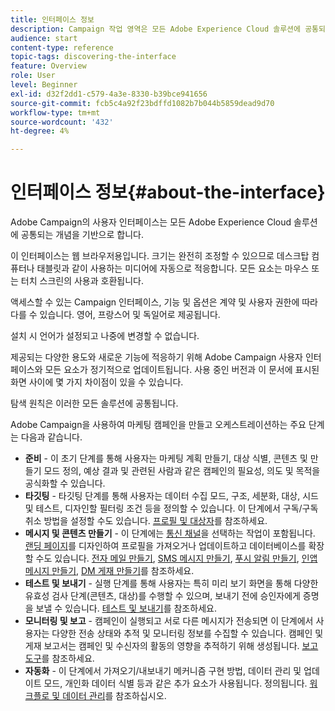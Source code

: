 ```yaml
---
title: 인터페이스 정보
description: Campaign 작업 영역은 모든 Adobe Experience Cloud 솔루션에 공통되는 개념을 기반으로 합니다.
audience: start
content-type: reference
topic-tags: discovering-the-interface
feature: Overview
role: User
level: Beginner
exl-id: d32f2dd1-c579-4a3e-8330-b39bce941656
source-git-commit: fcb5c4a92f23bdffd1082b7b044b5859dead9d70
workflow-type: tm+mt
source-wordcount: '432'
ht-degree: 4%

---
```


# 인터페이스 정보{#about-the-interface}

Adobe Campaign의 사용자 인터페이스는 모든 Adobe Experience Cloud 솔루션에 공통되는 개념을 기반으로 합니다.

이 인터페이스는 웹 브라우저용입니다. 크기는 완전히 조정할 수 있으므로 데스크탑 컴퓨터나 태블릿과 같이 사용하는 미디어에 자동으로 적응합니다. 모든 요소는 마우스 또는 터치 스크린의 사용과 호환됩니다.

액세스할 수 있는 Campaign 인터페이스, 기능 및 옵션은 계약 및 사용자 권한에 따라 다를 수 있습니다. 영어, 프랑스어 및 독일어로 제공됩니다.

설치 시 언어가 설정되고 나중에 변경할 수 없습니다.

제공되는 다양한 용도와 새로운 기능에 적응하기 위해 Adobe Campaign 사용자 인터페이스와 모든 요소가 정기적으로 업데이트됩니다. 사용 중인 버전과 이 문서에 표시된 화면 사이에 몇 가지 차이점이 있을 수 있습니다.

탐색 원칙은 이러한 모든 솔루션에 공통됩니다.

Adobe Campaign을 사용하여 마케팅 캠페인을 만들고 오케스트레이션하는 주요 단계는 다음과 같습니다.

* **준비** - 이 초기 단계를 통해 사용자는 마케팅 계획 만들기, 대상 식별, 콘텐츠 및 만들기 모드 정의, 예상 결과 및 관련된 사람과 같은 캠페인의 필요성, 의도 및 목적을 공식화할 수 있습니다.
* **타깃팅** - 타깃팅 단계를 통해 사용자는 데이터 수집 모드, 구조, 세분화, 대상, 시드 및 테스트, 디자인할 필터링 조건 등을 정의할 수 있습니다. 이 단계에서 구독/구독 취소 방법을 설정할 수도 있습니다. [프로필 및 대상자](../../audiences/using/about-profiles.md)를 참조하세요.
* **메시지 및 콘텐츠 만들기** - 이 단계에는 [통신 채널](../../channels/using/get-started-communication-channels.md)을 선택하는 작업이 포함됩니다. [랜딩 페이지](../../channels/using/getting-started-with-landing-pages.md)를 디자인하여 프로필을 가져오거나 업데이트하고 데이터베이스를 확장할 수도 있습니다. [전자 메일 만들기](../../channels/using/creating-an-email.md), [SMS 메시지 만들기](../../channels/using/creating-an-sms-message.md), [푸시 알림 만들기](../../channels/using/preparing-and-sending-a-push-notification.md), [인앱 메시지 만들기](../../channels/using/about-in-app-messaging.md), [DM 게재 만들기](../../channels/using/creating-the-direct-mail.md)를 참조하세요.
* **테스트 및 보내기** - 실행 단계를 통해 사용자는 특히 미리 보기 화면을 통해 다양한 유효성 검사 단계(콘텐츠, 대상)를 수행할 수 있으며, 보내기 전에 승인자에게 증명을 보낼 수 있습니다. [테스트 및 보내기](../../sending/using/get-started-sending-messages.md)를 참조하세요.
* **모니터링 및 보고** - 캠페인이 실행되고 서로 다른 메시지가 전송되면 이 단계에서 사용자는 다양한 전송 상태와 추적 및 모니터링 정보를 수집할 수 있습니다. 캠페인 및 게재 보고서는 캠페인 및 수신자의 활동의 영향을 추적하기 위해 생성됩니다. [보고 도구](../../reporting/using/about-dynamic-reports.md)를 참조하세요.
* **자동화** - 이 단계에서 가져오기/내보내기 메커니즘 구현 방법, 데이터 관리 및 업데이트 모드, 개인화 데이터 식별 등과 같은 추가 요소가 사용됩니다. 정의됩니다. [워크플로 및 데이터 관리](../../automating/using/get-started-workflows.md)를 참조하십시오.

